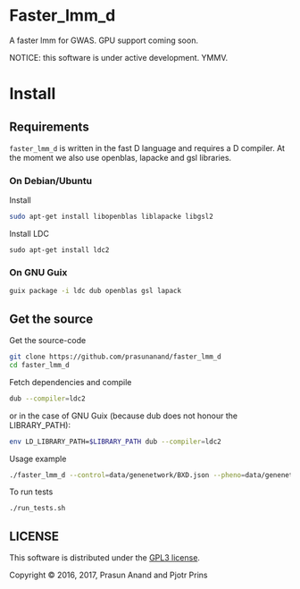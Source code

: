 # Faster_lmm_d

A faster lmm for GWAS. GPU support coming soon.

NOTICE: this software is under active development. YMMV.

# Install

## Requirements

`faster_lmm_d` is written in the fast D language and requires a D
compiler. At the moment we also use openblas, lapacke and gsl
libraries.

### On Debian/Ubuntu

Install

```sh
sudo apt-get install libopenblas liblapacke libgsl2
```

Install LDC

```
sudo apt-get install ldc2
```

### On GNU Guix

```sh
guix package -i ldc dub openblas gsl lapack
```

## Get the source

Get the source-code

```sh
git clone https://github.com/prasunanand/faster_lmm_d
cd faster_lmm_d
```

Fetch dependencies and compile

```sh
dub --compiler=ldc2
```

or in the case of GNU Guix (because dub does not honour the
LIBRARY_PATH):

```sh
env LD_LIBRARY_PATH=$LIBRARY_PATH dub --compiler=ldc2
```

Usage example

```sh
./faster_lmm_d --control=data/genenetwork/BXD.json --pheno=data/genenetwork/104617_at.json --geno=data/genenetwork/BXD.csv --cmd=rqtl
```

To run tests

```sh
./run_tests.sh
```

## LICENSE

This software is distributed under the [GPL3 license](https://www.gnu.org/copyleft/gpl.html).

Copyright © 2016, 2017, Prasun Anand and Pjotr Prins

